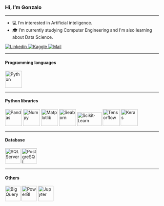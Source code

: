 ### Hi, I’m Gonzalo
***
- 💻 I’m interested in Artificial inteligence.
- 🎓 I’m currently studying Computer Engineering and I'm also learning about Data Science.

<a href="https://www.linkedin.com/in/GonzaloGrecco144/">
    <img src="https://img.shields.io/badge/LinkedIn-0077B5?style=for-the-badge&logo=linkedin&logoColor=white" alt="Linkedin">
</a>
<a href="https://www.kaggle.com/gonzalogrecco144">
    <img src="https://img.shields.io/badge/Kaggle-20BEFF?style=for-the-badge&logo=Kaggle&logoColor=white" alt="Kaggle">
</a>
<a href="mailto:grecco144@gmail.com">
    <img src="https://img.shields.io/badge/Gmail-D14836?style=for-the-badge&logo=gmail&logoColor=white" alt="Mail">
</a>
<!---
Grecco144/Grecco144 is a ✨ special ✨ repository because its `README.md` (this file) appears on your GitHub profile.
You can click the Preview link to take a look at your changes.
--->

___

#### Programming languages

<p align="left">
<a href="https://www.python.org/" target="_blank"><img src="https://s3.dualstack.us-east-2.amazonaws.com/pythondotorg-assets/media/files/python-logo-only.svg" alt="Python" width="55" height="55"/> </a>

___

#### Python libraries

<p align="left">
<a href="https://pandas.pydata.org/" target="_blank"><img src="https://pandas.pydata.org//static/img/favicon_white.ico" alt="Pandas" width="55" height="55"/></a>
<a href="https://numpy.org/" target="_blank"><img src="https://user-images.githubusercontent.com/67586773/105040771-43887300-5a88-11eb-9f01-bee100b9ef22.png" alt="Numpy" width="55" height="55"/></a>
<a href="https://matplotlib.org/" target="_blank"><img src="https://upload.wikimedia.org/wikipedia/commons/thumb/0/01/Created_with_Matplotlib-logo.svg/2048px-Created_with_Matplotlib-logo.svg.png" alt="Matplotlib" width="55" height="55"/></a>
<a href="https://seaborn.pydata.org/" target="_blank"><img src="https://seaborn.pydata.org/_images/logo-mark-lightbg.svg" alt="Seaborn" width="55" height="55"/></a>
<a href="https://scikit-learn.org/stable/" target="_blank"><img src="https://upload.wikimedia.org/wikipedia/commons/thumb/0/05/Scikit_learn_logo_small.svg/260px-Scikit_learn_logo_small.svg.png?20180808062052" alt="Scikit-Learn" width="80" height="45"/></a>
<a href="https://www.tensorflow.org/?hl=es-419" target="_blank"><img src="https://upload.wikimedia.org/wikipedia/commons/thumb/2/2d/Tensorflow_logo.svg/1915px-Tensorflow_logo.svg.png" alt="Tensorflow" width="55" height="55"/></a>
<a href="https://keras.io/" target="_blank"><img src="https://upload.wikimedia.org/wikipedia/commons/thumb/a/ae/Keras_logo.svg/2048px-Keras_logo.svg.png" alt="Keras" width="55" height="55"/></a>

___

#### Database

<p align="left">
<a href="https://learn.microsoft.com/en-us/sql/sql-server/?view=sql-server-ver16" target="_blank"><img src="https://img.icons8.com/color/512/microsoft-sql-server.png" alt="SQL Server" width="50" height="50"/></a>
<a href="https://www.postgresql.org/" target="_blank"><img src="https://upload.wikimedia.org/wikipedia/commons/thumb/2/29/Postgresql_elephant.svg/1200px-Postgresql_elephant.svg.png" alt="PostgreSQL" width="50" height="50"/></a>

___

#### Others

<p align="left">
<a href="https://cloud.google.com/bigquery?hl=es" target="_blank"><img src="https://cdn.icon-icons.com/icons2/2699/PNG/512/google_bigquery_logo_icon_168150.png" alt="BigQuery" width="50" height="50"/></a>
<a href="https://powerbi.microsoft.com/es-es/" target="_blank"><img src="https://www.k2e.com/wp-content/uploads/2018/12/Power-BI-Logo.png" alt="PowerBI" width="50" height="50"/></a>
<a href="https://jupyter.org/" target="_blank"><img src="https://upload.wikimedia.org/wikipedia/commons/thumb/3/38/Jupyter_logo.svg/1200px-Jupyter_logo.svg.png" alt="Jupyter" width="50" height="50"/>
